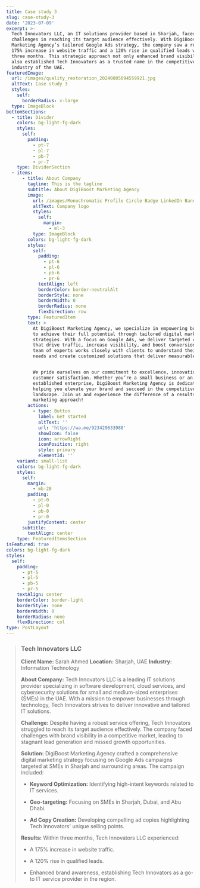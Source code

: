 ```yaml
---
title: Case study 3
slug: case-study-3
date: '2023-07-09'
excerpt: >-
  Tech Innovators LLC, an IT solutions provider based in Sharjah, faced
  challenges in reaching its target audience effectively. With DigiBoost
  Marketing Agency’s tailored Google Ads strategy, the company saw a remarkable
  175% increase in website traffic and a 120% rise in qualified leads within
  three months. This strategic approach not only enhanced brand visibility but
  also established Tech Innovators as a trusted name in the competitive IT
  industry of the UAE.
featuredImage:
  url: /images/quality_restoration_20240805094559921.jpg
  altText: Case study 3
  styles:
    self:
      borderRadius: x-large
  type: ImageBlock
bottomSections:
  - title: Divider
    colors: bg-light-fg-dark
    styles:
      self:
        padding:
          - pt-7
          - pl-7
          - pb-7
          - pr-7
    type: DividerSection
  - items:
      - title: About Company
        tagline: This is the tagline
        subtitle: About DigiBoost Marketing Agency
        image:
          url: /images/Monochromatic Profile Circle Badge LinkedIn Banner.png
          altText: Company logo
          styles:
            self:
              margin:
                - ml-3
          type: ImageBlock
        colors: bg-light-fg-dark
        styles:
          self:
            padding:
              - pt-6
              - pl-6
              - pb-6
              - pr-6
            textAlign: left
            borderColor: border-neutralAlt
            borderStyle: none
            borderWidth: 0
            borderRadius: none
            flexDirection: row
        type: FeaturedItem
        text: >
          At DigiBoost Marketing Agency, we specialize in empowering businesses
          to achieve their full potential through tailored digital marketing
          strategies. With a focus on Google Ads, we deliver targeted campaigns
          that drive traffic, increase visibility, and boost conversions. Our
          team of experts works closely with clients to understand their unique
          needs and create customized solutions that deliver measurable results.


          We pride ourselves on our commitment to excellence, innovation, and
          customer satisfaction. Whether you’re a small business or an
          established enterprise, DigiBoost Marketing Agency is dedicated to
          helping you elevate your brand and succeed in the competitive digital
          landscape. Join us and experience the difference of a results-driven
          marketing approach!
        actions:
          - type: Button
            label: Get started
            altText: ''
            url: 'https://wa.me/923429633988'
            showIcon: false
            icon: arrowRight
            iconPosition: right
            style: primary
            elementId: ''
    variant: small-list
    colors: bg-light-fg-dark
    styles:
      self:
        margin:
          - mb-20
        padding:
          - pt-0
          - pl-0
          - pb-0
          - pr-0
        justifyContent: center
      subtitle:
        textAlign: center
    type: FeaturedItemsSection
isFeatured: true
colors: bg-light-fg-dark
styles:
  self:
    padding:
      - pt-5
      - pl-5
      - pb-5
      - pr-5
    textAlign: center
    borderColor: border-light
    borderStyle: none
    borderWidth: 0
    borderRadius: none
    flexDirection: col
type: PostLayout
---
```

> ### Tech Innovators LLC
>
> **Client Name:** Sarah Ahmed
> **Location:** Sharjah, UAE
> **Industry:** Information Technology
>
> **About Company:**
> Tech Innovators LLC is a leading IT solutions provider specializing in software development, cloud services, and cybersecurity solutions for small and medium-sized enterprises (SMEs) in the UAE. With a mission to empower businesses through technology, Tech Innovators strives to deliver innovative and tailored IT solutions.
>
> **Challenge:**
> Despite having a robust service offering, Tech Innovators struggled to reach its target audience effectively. The company faced challenges with brand visibility in a competitive market, leading to stagnant lead generation and missed growth opportunities.
>
> **Solution:**
> DigiBoost Marketing Agency crafted a comprehensive digital marketing strategy focusing on Google Ads campaigns targeted at SMEs in Sharjah and surrounding areas. The campaign included:
>
> *   **Keyword Optimization:** Identifying high-intent keywords related to IT services.
>
> *   **Geo-targeting:** Focusing on SMEs in Sharjah, Dubai, and Abu Dhabi.
>
> *   **Ad Copy Creation:** Developing compelling ad copies highlighting Tech Innovators' unique selling points.
>
> **Results:**
> Within three months, Tech Innovators LLC experienced:
>
> *   A 175% increase in website traffic.
>
> *   A 120% rise in qualified leads.
>
> *   Enhanced brand awareness, establishing Tech Innovators as a go-to IT service provider in the region.

